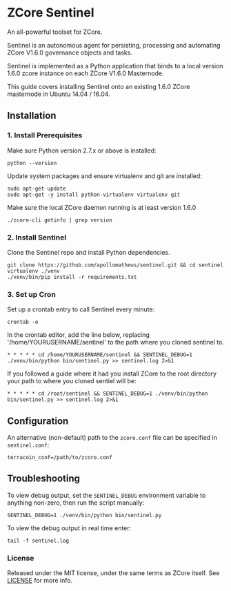 # ZCore Sentinel

An all-powerful toolset for ZCore.

Sentinel is an autonomous agent for persisting, processing and automating ZCore V1.6.0 governance objects and tasks.

Sentinel is implemented as a Python application that binds to a local version 1.6.0 zcore instance on each ZCore V1.6.0 Masternode.

This guide covers installing Sentinel onto an existing 1.6.0 ZCore masternode in Ubuntu 14.04 / 16.04.

## Installation

### 1. Install Prerequisites

Make sure Python version 2.7.x or above is installed:

    python --version

Update system packages and ensure virtualenv and git are installed:

    sudo apt-get update
    sudo apt-get -y install python-virtualenv virtualenv git

Make sure the local ZCore daemon running is at least version 1.6.0

    ./zcore-cli getinfo | grep version

### 2. Install Sentinel

Clone the Sentinel repo and install Python dependencies.

    git clone https://github.com/apollomatheus/sentinel.git && cd sentinel
    virtualenv ./venv
    ./venv/bin/pip install -r requirements.txt

### 3. Set up Cron

Set up a crontab entry to call Sentinel every minute:

    crontab -e

In the crontab editor, add the line below, replacing '/home/YOURUSERNAME/sentinel' to the path where you cloned sentinel to.

    * * * * * cd /home/YOURUSERNAME/sentinel && SENTINEL_DEBUG=1 ./venv/bin/python bin/sentinel.py >> sentinel.log 2>&1
    
If you followed a guide where it had you install ZCore to the root directory your path to where you cloned sentiel will be:

    * * * * * cd /root/sentinel && SENTINEL_DEBUG=1 ./venv/bin/python bin/sentinel.py >> sentinel.log 2>&1

## Configuration

An alternative (non-default) path to the `zcore.conf` file can be specified in `sentinel.conf`:

    terracoin_conf=/path/to/zcore.conf

## Troubleshooting

To view debug output, set the `SENTINEL_DEBUG` environment variable to anything non-zero, then run the script manually:

    SENTINEL_DEBUG=1 ./venv/bin/python bin/sentinel.py

To view the debug output in real time enter:

    tail -f sentinel.log
   
### License

Released under the MIT license, under the same terms as ZCore itself. See [LICENSE](LICENSE) for more info.
